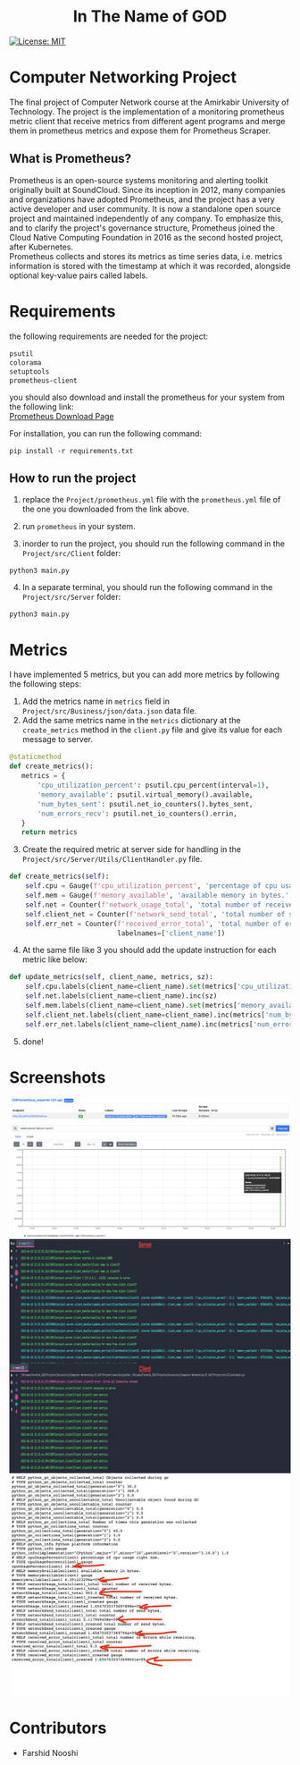 <div align="center">
    <h1>In The Name of GOD</h1>
</div>

[![License: MIT](https://img.shields.io/badge/License-MIT-yellow.svg)](https://opensource.org/licenses/MIT)

# Computer Networking Project

The final project of Computer Network course at the Amirkabir University of Technology. The project is the
implementation of a monitoring prometheus metric client that receive metrics from different agent programs and merge
them in prometheus metrics and expose them for Prometheus Scraper.

## What is Prometheus?

Prometheus is an open-source systems monitoring and alerting toolkit originally built at SoundCloud. Since its inception
in 2012, many companies and organizations have adopted Prometheus, and the project has a very active developer and user
community. It is now a standalone open source project and maintained independently of any company. To emphasize this,
and to clarify the project's governance structure, Prometheus joined the Cloud Native Computing Foundation in 2016 as
the second hosted project, after Kubernetes.\
Prometheus collects and stores its metrics as time series data, i.e. metrics information is stored with the timestamp at
which it was recorded, alongside optional key-value pairs called labels.

# Requirements

the following requirements are needed for the project:

```
psutil
colorama
setuptools
prometheus-client
```

you should also download and install the prometheus for your system from the following link:\
[Prometheus Download Page](https://prometheus.io/download/)

For installation, you can run the following command:
```console
pip install -r requirements.txt
```

## How to run the project

1. replace the `Project/prometheus.yml` file with the `prometheus.yml` file of the one you downloaded from the link above.
2. run `prometheus` in your system.

3. inorder to run the project, you should run the following command in the `Project/src/Client` folder:
```console
python3 main.py
```

4. In a separate terminal, you should run the following command in the `Project/src/Server` folder:
```console
python3 main.py
```

# Metrics

I have implemented 5 metrics, but you can add more metrics by following the following steps:

1. Add the metrics name in `metrics` field in `Project/src/Business/json/data.json` data file.
2. Add the same metrics name in the `metrics` dictionary at the `create_metrics` method in the `client.py` file and give
   its value for each message to server.

 ```python
@staticmethod
def create_metrics():
    metrics = {
        'cpu_utilization_percent': psutil.cpu_percent(interval=1),
        'memory_available': psutil.virtual_memory().available,
        'num_bytes_sent': psutil.net_io_counters().bytes_sent,
        'num_errors_recv': psutil.net_io_counters().errin,
    }
    return metrics
 ```

3. Create the required metric at server side for handling in the `Project/src/Server/Utils/ClientHandler.py` file.
```python
def create_metrics(self):
    self.cpu = Gauge(f'cpu_utilization_percent', 'percentage of cpu usage right now.', labelnames=['client_name'])
    self.mem = Gauge(f'memory_available', 'available memory in bytes.', labelnames=['client_name'])
    self.net = Counter(f'network_usage_total', 'total number of received bytes.', labelnames=['client_name'])
    self.client_net = Counter(f'network_send_total', 'total number of send bytes.', labelnames=['client_name'])
    self.err_net = Counter(f'received_error_total', 'total number of errors while receiving.',
                           labelnames=['client_name'])
```
4. At the same file like 3 you should add the update instruction for each metric like below:
```python
def update_metrics(self, client_name, metrics, sz):
    self.cpu.labels(client_name=client_name).set(metrics['cpu_utilization_percent'])
    self.net.labels(client_name=client_name).inc(sz)
    self.mem.labels(client_name=client_name).set(metrics['memory_available'])
    self.client_net.labels(client_name=client_name).inc(metrics['num_bytes_sent'])
    self.err_net.labels(client_name=client_name).inc(metrics['num_errors_recv'])
```
5. done!

# Screenshots
![Image][1]
![Image][2]
![Image][3]
![Image][4]
# Contributors
* Farshid Nooshi

[1]: https://github.com/FarshidNooshi/Computer-Networking-CE.AUT/blob/main/Project/doc/screenshots/prometheus1.png
[2]: https://github.com/FarshidNooshi/Computer-Networking-CE.AUT/blob/main/Project/doc/screenshots/prometheus2.png
[3]: https://github.com/FarshidNooshi/Computer-Networking-CE.AUT/blob/main/Project/doc/screenshots/terminal.png
[4]: https://github.com/FarshidNooshi/Computer-Networking-CE.AUT/blob/main/Project/doc/screenshots/prometheus_client.png
